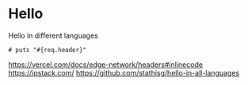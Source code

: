 # Hello
Hello in different languages


```
# puts "#{req.header}"
```

https://vercel.com/docs/edge-network/headers#inlinecode
https://ipstack.com/
https://github.com/stathisg/hello-in-all-languages
